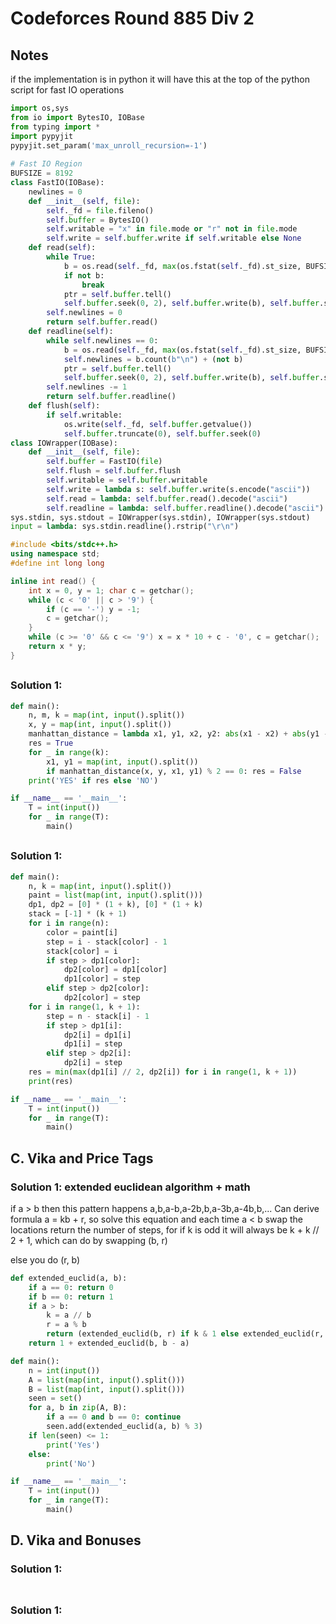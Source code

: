 # Codeforces Round 885 Div 2

## Notes

if the implementation is in python it will have this at the top of the python script for fast IO operations

```py
import os,sys
from io import BytesIO, IOBase
from typing import *
import pypyjit
pypyjit.set_param('max_unroll_recursion=-1')
 
# Fast IO Region
BUFSIZE = 8192
class FastIO(IOBase):
    newlines = 0
    def __init__(self, file):
        self._fd = file.fileno()
        self.buffer = BytesIO()
        self.writable = "x" in file.mode or "r" not in file.mode
        self.write = self.buffer.write if self.writable else None
    def read(self):
        while True:
            b = os.read(self._fd, max(os.fstat(self._fd).st_size, BUFSIZE))
            if not b:
                break
            ptr = self.buffer.tell()
            self.buffer.seek(0, 2), self.buffer.write(b), self.buffer.seek(ptr)
        self.newlines = 0
        return self.buffer.read()
    def readline(self):
        while self.newlines == 0:
            b = os.read(self._fd, max(os.fstat(self._fd).st_size, BUFSIZE))
            self.newlines = b.count(b"\n") + (not b)
            ptr = self.buffer.tell()
            self.buffer.seek(0, 2), self.buffer.write(b), self.buffer.seek(ptr)
        self.newlines -= 1
        return self.buffer.readline()
    def flush(self):
        if self.writable:
            os.write(self._fd, self.buffer.getvalue())
            self.buffer.truncate(0), self.buffer.seek(0)
class IOWrapper(IOBase):
    def __init__(self, file):
        self.buffer = FastIO(file)
        self.flush = self.buffer.flush
        self.writable = self.buffer.writable
        self.write = lambda s: self.buffer.write(s.encode("ascii"))
        self.read = lambda: self.buffer.read().decode("ascii")
        self.readline = lambda: self.buffer.readline().decode("ascii")
sys.stdin, sys.stdout = IOWrapper(sys.stdin), IOWrapper(sys.stdout)
input = lambda: sys.stdin.readline().rstrip("\r\n")
```

```cpp
#include <bits/stdc++.h>
using namespace std;
#define int long long

inline int read() {
	int x = 0, y = 1; char c = getchar();
	while (c < '0' || c > '9') {
		if (c == '-') y = -1;
		c = getchar();
	}
	while (c >= '0' && c <= '9') x = x * 10 + c - '0', c = getchar();
	return x * y;
}
```

## 

### Solution 1:

```py
def main():
    n, m, k = map(int, input().split())
    x, y = map(int, input().split())
    manhattan_distance = lambda x1, y1, x2, y2: abs(x1 - x2) + abs(y1 - y2)
    res = True
    for _ in range(k):
        x1, y1 = map(int, input().split())
        if manhattan_distance(x, y, x1, y1) % 2 == 0: res = False
    print('YES' if res else 'NO')

if __name__ == '__main__':
    T = int(input())
    for _ in range(T):
        main()
```

## 

### Solution 1:

```py
def main():
    n, k = map(int, input().split())
    paint = list(map(int, input().split()))
    dp1, dp2 = [0] * (1 + k), [0] * (1 + k)
    stack = [-1] * (k + 1)
    for i in range(n):
        color = paint[i]
        step = i - stack[color] - 1
        stack[color] = i
        if step > dp1[color]:
            dp2[color] = dp1[color]
            dp1[color] = step
        elif step > dp2[color]:
            dp2[color] = step
    for i in range(1, k + 1):
        step = n - stack[i] - 1
        if step > dp1[i]:
            dp2[i] = dp1[i]
            dp1[i] = step
        elif step > dp2[i]:
            dp2[i] = step
    res = min(max(dp1[i] // 2, dp2[i]) for i in range(1, k + 1))
    print(res)

if __name__ == '__main__':
    T = int(input())
    for _ in range(T):
        main()
```

## C. Vika and Price Tags

### Solution 1:  extended euclidean algorithm + math

if a > b
then this pattern happens
a,b,a-b,a-2b,b,a-3b,a-4b,b,...
Can derive formula a = kb + r,
so solve this equation and each time a < b swap the locations
return the number of steps, for if k is odd it will always be k + k // 2 + 1, which can do by swapping (b, r)

else you do (r, b)

```py
def extended_euclid(a, b):
    if a == 0: return 0
    if b == 0: return 1
    if a > b:
        k = a // b
        r = a % b
        return (extended_euclid(b, r) if k & 1 else extended_euclid(r, b)) + k + k // 2
    return 1 + extended_euclid(b, b - a)

def main():
    n = int(input())
    A = list(map(int, input().split()))
    B = list(map(int, input().split()))
    seen = set()
    for a, b in zip(A, B):
        if a == 0 and b == 0: continue
        seen.add(extended_euclid(a, b) % 3)
    if len(seen) <= 1:
        print('Yes')
    else:
        print('No')

if __name__ == '__main__':
    T = int(input())
    for _ in range(T):
        main()
```

## D. Vika and Bonuses

### Solution 1:

```py

```

## 

### Solution 1:

```py

```